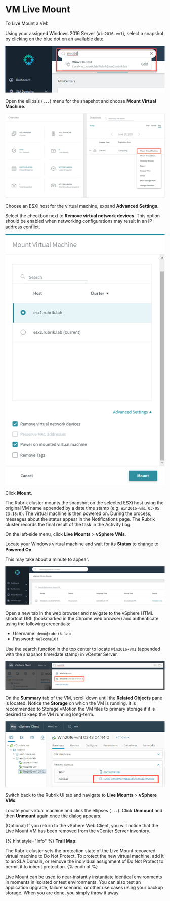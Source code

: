 # VM Live Mount

To Live Mount a VM:

Using your assigned Windows 2016 Server (`Win2016-vm1`), select a snapshot by clicking on the blue dot on an available date.

<p align="center">
<img src="../images/image29.png">
</p>

Open the ellipsis (`...`) menu for the snapshot and choose **Mount Virtual Machine**.

<p align="center">
<img src="../images/image30.png">
</p>

Choose an ESXi host for the virtual machine, expand **Advanced Settings**.

Select the checkbox next to **Remove virtual network devices**. This option should be enabled when networking configurations may result in an IP address conflict.

<p align="center">
<img src="../images/image31.png">
</p>

Click **Mount**.

The Rubrik cluster mounts the snapshot on the selected ESXi host using the original VM name appended by a date time stamp (e.g. `Win2016-vm1 03-05 23:18:0`). The virtual machine is then powered on. During the process, messages about the status appear in the Notifications page. The Rubrik cluster records the final result of the task in the Activity Log.

On the left-side menu, click **Live Mounts** &gt; **vSphere VMs**.

Locate your Windows virtual machine and wait for its **Status** to change to **Powered On**.

This may take about a minute to appear.

<p align="center">
<img src="../images/image32.png">
</p>

Open a new tab in the web browser and navigate to the vSphere HTML shortcut URL (bookmarked in the Chrome web browser) and authenticate using the following credentials:

* Username: `demo@rubrik.lab`
* Password: `Welcome10!`

Use the search function in the top center to locate `Win2016-vm1` (appended with the snapshot time/date stamp) in vCenter Server.

<p align="center">
<img src="../images/image33.png">
</p>

On the **Summary** tab of the VM, scroll down until the **Related Objects** pane is located. Notice the **Storage** on which the VM is running. It is recommended to Storage vMotion the VM files to primary storage if it is desired to keep the VM running long-term.

<p align="center">
<img src="../images/image34.png">
</p>

Switch back to the Rubrik UI tab and navigate to **Live Mounts** > **vSphere VMs**.

Locate your virtual machine and click the ellipses (`...`). Click **Unmount** and then **Unmount** again once the dialog appears.

(Optional) If you return to the vSphere Web Client, you will notice that the Live Mount VM has been removed from the vCenter Server inventory.

{% hint style="info" %}
**Trail Map:** 

The Rubrik cluster sets the protection state of the Live Mount recovered virtual machine to Do Not Protect. To protect the new virtual machine, add it to an SLA Domain, or remove the individual assignment of Do Not Protect to permit it to inherit protection.
{% endhint %}

Live Mount can be used to near-instantly instantiate identical environments in moments in isolated or test environments. You can also test an application upgrade, failure scenario, or other use cases using your backup storage. When you are done, you simply throw it away.